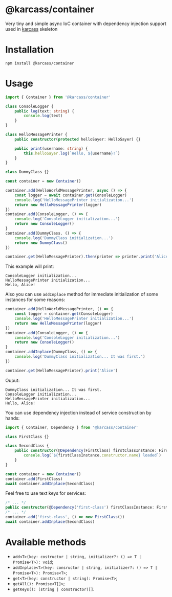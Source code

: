 # @karcass/container

Very tiny and simple async IoC container with dependency injection support
used in <a href="https://github.com/karcass-ts/karcass">karcass</a> skeleton

# Installation

```
npm install @karcass/container
```

# Usage

```typescript
import { Container } from '@karcass/container'

class ConsoleLogger {
    public log(text: string) {
        console.log(text)
    }
}

class HelloMessagePrinter {
    public constructor(protected helloSayer: HelloSayer) {}

    public print(username: string) {
        this.helloSayer.log(`Hello, ${username}!`)
    }
}

class DummyClass {}

const container = new Container()

container.add(HelloWorldMessagePrinter, async () => {
    const logger = await container.get(ConsoleLogger)
    console.log('HelloMessagePrinter initialization...')
    return new HelloMessagePrinter(logger)
})
container.add(ConsoleLogger, () => {
    console.log('ConsoleLogger initialization...')
    return new ConsoleLogger()
}
container.add(DummyClass, () => {
    console.log('DummyClass initialization...')
    return new DummyClass()
})

container.get(HelloMessagePrinter).then(printer => printer.print('Alice'))
```

This example will print:

```
ConsoleLogger initialization...
HelloMessagePrinter initialization...
Hello, Alice!
```

Also you can use `addInplace` method for immediate initialization of some instances for some reasons:

```typescript
container.add(HelloWorldMessagePrinter, () => {
    const logger = container.get(ConsoleLogger)
    console.log('HelloMessagePrinter initialization...')
    return new HelloMessagePrinter(logger)
})
container.add(ConsoleLogger, () => {
    console.log('ConsoleLogger initialization...')
    return new ConsoleLogger()
}
container.addInplace(DummyClass, () => {
    console.log('DummyClass initialization... It was first.')
})

container.get(HelloMessagePrinter).print('Alice')
```

Ouput:

```
DummyClass initialization... It was first.
ConsoleLogger initialization...
HelloMessagePrinter initialization...
Hello, Alice!
```

You can use dependency injection instead of service construction by hands:

```typescript
import { Container, Dependency } from '@karcass/container'

class FirstClass {}

class SecondClass {
    public constructor(@Dependency(FirstClass) firstClassInstance: FirstClass) {
        console.log(`${firstClassInstance.constructor.name} loaded`)
    }
}

const container = new Container()
container.add(FirstClass)
await container.addInplace(SecondClass)
```

Feel free to use text keys for services:

```typescript
/* ... */
public constructor(@Dependency('first-class') firstClassInstance: FirstClass) {
/* ... */
container.add('first-class', () => new FirstClass())
await container.addInplace(SecondClass)
```

# Available methods

* `add<T>(key: costructor | string, initializer?: () => T | Promise<T>): void`;
* `addInplace<T>(key: consructor | string, initializer?: () => T | Promise<T>): Promise<T>`;
* `get<T>(key: constructor | string): Promise<T>`;
* `getAll(): Promise<T[]>`;
* `getKeys(): (string | constructor)[]`.
